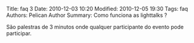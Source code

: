Title: faq 3
Date: 2010-12-03 10:20
Modified: 2010-12-05 19:30
Tags: faq
Authors: Pelican Author
Summary: Como funciona as lighttalks ?

São palestras de 3 minutos onde qualquer participante do evento pode participar.